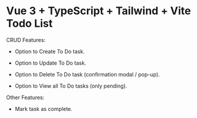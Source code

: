 # Vue 3 + TypeScript + Tailwind + Vite Todo List

CRUD Features:

- Option to Create To Do task.

- Option to Update To Do task.

- Option to Delete To Do task (confirmation modal / pop-up).

- Option to View all To Do tasks (only pending).

Other Features:

- Mark task as complete.
